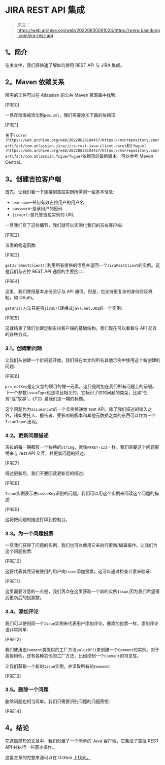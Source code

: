 # JIRA REST API 集成

> 原文：<https://web.archive.org/web/20220930061024/https://www.baeldung.com/jira-rest-api>

## **1。简介**

在本文中，我们将快速了解如何使用 REST API 与 JIRA 集成。

## **2。Maven 依赖关系**

所需的工件可以在 Atlassian 的公共 Maven 资源库中找到:

[PRE0]

一旦存储库被添加到`pom.xml`，我们需要添加下面的依赖项:

[PRE1]

关于`[core](https://web.archive.org/web/20220626194457/https://mvnrepository.com/artifact/com.atlassian.jira/jira-rest-java-client-core)`和`[fugue](https://web.archive.org/web/20220626194457/https://mvnrepository.com/artifact/com.atlassian.fugue/fugue)`依赖项的最新版本，可以参考 Maven Central。

## **3。创建吉拉客户端**

首先，让我们看一下连接到吉拉实例所需的一些基本信息:

*   `username`–任何有效吉拉用户的用户名
*   `password`–是该用户的密码
*   `jiraUrl`–是托管吉拉实例的 URL

一旦我们有了这些细节，我们就可以实例化我们的吉拉客户端:

[PRE2]

该类的构造函数:

[PRE3]

`getJiraRestClient()`利用所有提供的信息并返回一个`JiraRestClient`的实例。这是我们与吉拉 REST API 通信的主要接口:

[PRE4]

这里，我们使用基本身份验证与 API 通信。但是，也支持更复杂的身份验证机制，如 OAuth。

`getUri()`方法只是将`jiraUrl`转换成`java.net.URI`的一个实例:

[PRE5]

这就结束了我们创建定制吉拉客户端的基础结构。我们现在可以看看与 API 交互的各种方式。

### **3.1。创建新问题**

让我们从创建一个新问题开始。我们将在本文的所有其他示例中使用这个新创建的问题:

[PRE6]

`projectKey`是定义您的项目的惟一元素。这只是附加在我们所有问题上的前缀。下一个参数`issueType`也是项目相关的，它标识了你的问题的类型，比如“任务”或“故事”。《T2》是我们这一期的标题。

这个问题作为`IssueInput`的一个实例传递给 rest API。除了我们描述的输入之外，诸如受托人、报告者、受影响的版本和其他元数据之类的东西可以作为一个`IssueInput`出现。

### **3.2。更新问题描述**

吉拉的每一期都有一个独特的`String`，就像`MYKEY-123`一样。我们需要这个问题密钥来与 rest API 交互，并更新问题的描述:

[PRE7]

描述更新后，我们不要回读更新后的描述:

[PRE8]

`Issue`实例表示由`issueKey`识别的问题。我们可以用这个实例来阅读这个问题的描述:

[PRE9]

这将把问题的描述打印到控制台。

### **3.3。为一个问题投票**

一旦我们获得了问题的实例，我们也可以使用它来执行更新/编辑操作。让我们为这个问题投票:

[PRE10]

这将代表其凭证被使用的用户向`issue`添加投票。这可以通过检查计票来验证:

[PRE11]

这里需要注意的一点是，我们再次在这里获取一个新的实例`Issue`,因为我们希望得到更新后的投票数。

### **3.4。添加评论**

我们可以使用同一个`Issue`实例来代表用户添加评论。像添加投票一样，添加评论也非常简单:

[PRE12]

我们使用由`Comment`类提供的工厂方法`valueOf()`来创建一个`Comment`的实例。对于高级用例，还有各种其他的工厂方法，比如控制一个`Comment`的可见性。

让我们获取一个新的`Issue`实例，并读取所有的`Comment`:

[PRE13]

### **3.5。删除一个问题**

删除问题也相当简单。我们只需要识别问题的问题密钥:

[PRE14]

## **4。结论**

在这篇简短的文章中，我们创建了一个简单的 Java 客户端，它集成了吉拉 REST API 并执行一些基本操作。

这篇文章的完整来源可以在 GitHub 上找到[。](https://web.archive.org/web/20220626194457/https://github.com/eugenp/tutorials/tree/master/saas)